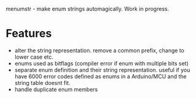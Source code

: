 menumstr - make enum strings automagically. Work in progress.

Features
========
- alter the string representation. remove a common prefix, change to lower case etc.
- enums used as bitflags (compiler error if enum with multiple bits set)
- separate enum definition and their string representation.
useful if you have 6000 error codes defined as enums in a Arduino/MCU
and the string table doesnt fit.
- handle duplicate enum members

